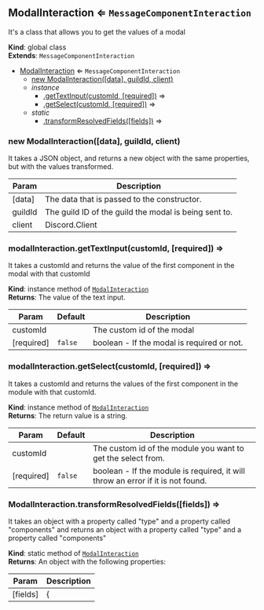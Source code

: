 <a name="ModalInteraction"></a>

## ModalInteraction ⇐ <code>MessageComponentInteraction</code>
It's a class that allows you to get the values of a modal

**Kind**: global class  
**Extends**: <code>MessageComponentInteraction</code>  

* [ModalInteraction](#ModalInteraction) ⇐ <code>MessageComponentInteraction</code>
    * [new ModalInteraction([data], guildId, client)](#new_ModalInteraction_new)
    * _instance_
        * [.getTextInput(customId, [required])](#ModalInteraction+getTextInput) ⇒
        * [.getSelect(customId, [required])](#ModalInteraction+getSelect) ⇒
    * _static_
        * [.transformResolvedFields([fields])](#ModalInteraction.transformResolvedFields) ⇒

<a name="new_ModalInteraction_new"></a>

### new ModalInteraction([data], guildId, client)
It takes a JSON object, and returns a new object with the same properties, but with the valuestransformed.


| Param | Description |
| --- | --- |
| [data] | The data that is passed to the constructor. |
| guildId | The guild ID of the guild the modal is being sent to. |
| client | Discord.Client |

<a name="ModalInteraction+getTextInput"></a>

### modalInteraction.getTextInput(customId, [required]) ⇒
It takes a customId and returns the value of the first component in the modal with that customId

**Kind**: instance method of [<code>ModalInteraction</code>](#ModalInteraction)  
**Returns**: The value of the text input.  

| Param | Default | Description |
| --- | --- | --- |
| customId |  | The custom id of the modal |
| [required] | <code>false</code> | boolean - If the modal is required or not. |

<a name="ModalInteraction+getSelect"></a>

### modalInteraction.getSelect(customId, [required]) ⇒
It takes a customId and returns the values of the first component in the module with thatcustomId.

**Kind**: instance method of [<code>ModalInteraction</code>](#ModalInteraction)  
**Returns**: The return value is a string.  

| Param | Default | Description |
| --- | --- | --- |
| customId |  | The custom id of the module you want to get the select from. |
| [required] | <code>false</code> | boolean - If the module is required, it will throw an error if it is not found. |

<a name="ModalInteraction.transformResolvedFields"></a>

### ModalInteraction.transformResolvedFields([fields]) ⇒
It takes an object with a property called "type" and a property called "components" and returns anobject with a property called "type" and a property called "components"

**Kind**: static method of [<code>ModalInteraction</code>](#ModalInteraction)  
**Returns**: An object with the following properties:  

| Param | Description |
| --- | --- |
| [fields] | { |

